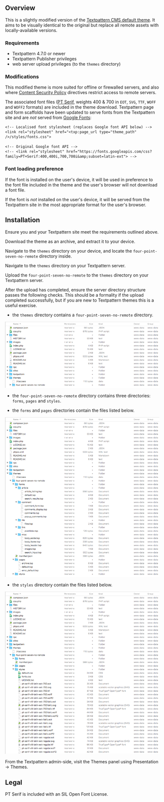 ## Overview

This is a slightly modified version of the [Textpattern CMS default theme](https://github.com/textpattern/textpattern-default-theme). It aims to be visually identical to the original but replace all remote assets with locally-available versions.

### Requirements

* Textpattern 4.7.0 or newer
* Textpattern Publisher privileges
* web server upload privileges (to the `themes` directory)

### Modifications

This modified theme is more suited for offline or firewalled servers, and also where [Content Security Policy](https://en.wikipedia.org/wiki/Content_Security_Policy) directives restrict access to remote servers.

The associated font files ([PT Serif](https://en.wikipedia.org/wiki/PT_Fonts), weights 400 & 700 in `EOT`, `SVG`, `TTF`, `WOFF` and `WOFF2` formats) are included in the theme download. Textpattern page and form scaffolds have been updated to serve fonts from the Textpattern site and are _not_ served from [Google Fonts](https://fonts.google.com):

```
<!-- Localised font stylesheet (replaces Google font API below) -->
<link rel="stylesheet" href="<txp:page_url type="theme_path" />/styles/fonts.css">

<!-- Original Google font API -->
<!-- <link rel="stylesheet" href="https://fonts.googleapis.com/css?family=PT+Serif:400,400i,700,700i&amp;subset=latin-ext"> -->
```

### Font loading preference

If the font is installed on the user's device, it will be used in preference to the font file included in the theme and the user's browser will not download a font file.

If the font is _not_ installed on the user's device, it will be served from the Textpattern site in the most appropriate format for the user's browser.

## Installation

Ensure you and your Textpattern site meet the requirements outlined above.

Download the theme as an archive, and extract it to your device.

Navigate to the `themes` directory on your device, and locate the `four-point-seven-no-remote` directory inside.

Navigate to the `themes` directory on your Textpattern server.

Upload the `four-point-seven-no-remote` to the `themes` directory on your Textpattern server.

After the upload has completed, ensure the server directory structure passes the following checks. This should be a formality if the upload completed successfully, but if you are new to Textpattern themes this is a useful exercise.

* the `themes` directory contains a `four-point-seven-no-remote` directory.

![themes contents](./img/themes.png)

* the `four-point-seven-no-remote` directory contains three directories: `forms`, `pages` and `styles`.

* the `forms` and `pages` directories contain the files listed below.

![txp stubs contents](./img/txp-files.png)

* the `styles` directory contain the files listed below.

![styles contents](./img/styles.png)

From the Textpattern admin-side, visit the Themes panel using Presentation &rarr; Themes.




## Legal

PT Serif is included with an SIL Open Font License.
